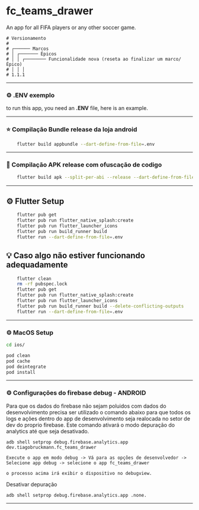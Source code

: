 # fc_teams_drawer

An app for all FIFA players or any other soccer game.

```
# Versionamento
#
# ┌────── Marcos
# │ ┌─────── Épicos
# │ │ ┌──────── Funcionalidade nova (reseta ao finalizar um marco/Épico)
# │ │ │
# 1.1.1
```

---

### :gear: .ENV exemplo

to run this app, you need an **.ENV** file, here is an example.

---

### :star: Compilação Bundle release da loja android

```sh
    flutter build appbundle --dart-define-from-file=.env
```

---

### :star2: Compilação APK release com ofuscação de codigo

```sh
    flutter build apk --split-per-abi --release --dart-define-from-file=.env
```

---

## :gear: Flutter Setup
```sh
    flutter pub get
    flutter pub run flutter_native_splash:create
    flutter pub run flutter_launcher_icons
    flutter pub run build_runner build
    flutter run --dart-define-from-file=.env
```

## :bulb: Caso algo não estiver funcionando adequadamente
```sh
    flutter clean
    rm -rf pubspec.lock
    flutter pub get
    flutter pub run flutter_native_splash:create
    flutter pub run flutter_launcher_icons
    flutter pub run build_runner build --delete-conflicting-outputs
    flutter run --dart-define-from-file=.env
```

---

### :gear: MacOS Setup

```sh
cd ios/

pod clean
pod cache
pod deintegrate
pod install
```

---

### :gear: Configurações do firebase debug - ANDROID
Para que os dados do firebase não sejam poluidos com dados do desenvolvimento precisa ser utilizado o comando abaixo para que todos os logs e ações dentro do app de desenvolvimento seja realocada no setor de dev do proprio firebase. Este comando ativará o modo depuração do analytics até que seja desativado.

```
adb shell setprop debug.firebase.analytics.app dev.tiagobruckmann.fc_teams_drawer

Execute o app em modo debug -> Vá para as opções de desenvolvedor -> Selecione app debug -> selecione o app fc_teams_drawer

o processo acima irá exibir o dispositivo no debugview.
```

Desativar depuração

```
adb shell setprop debug.firebase.analytics.app .none.
```

---
